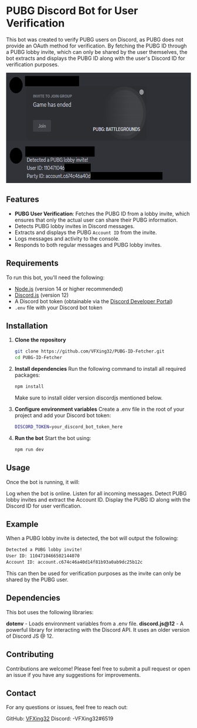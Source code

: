 # PUBG Discord Bot for User Verification

This bot was created to verify PUBG users on Discord, as PUBG does not provide an OAuth method for verification. By fetching the PUBG ID through a PUBG lobby invite, which can only be shared by the user themselves, the bot extracts and displays the PUBG ID along with the user's Discord ID for verification purposes.

<img src="Discord Screenshot.png" alt="Discord Screenshot" width="618" height="301">

## Features
- **PUBG User Verification**: Fetches the PUBG ID from a lobby invite, which ensures that only the actual user can share their PUBG information.
- Detects PUBG lobby invites in Discord messages.
- Extracts and displays the PUBG `Account ID` from the invite.
- Logs messages and activity to the console.
- Responds to both regular messages and PUBG lobby invites.

## Requirements
To run this bot, you'll need the following:

- [Node.js](https://nodejs.org/) (version 14 or higher recommended)
- [Discord.js](https://discord.js.org/#/) (version 12)
- A Discord bot token (obtainable via the [Discord Developer Portal](https://discord.com/developers/applications))
- `.env` file with your Discord bot token

## Installation

1. **Clone the repository**
   ```bash
   git clone https://github.com/VFXing32/PUBG-ID-Fetcher.git
   cd PUBG-ID-Fetcher

2. **Install dependencies** Run the following command to install all required packages:
    ```bash
   npm install
   ```
   Make sure to install older version discordjs mentioned below.

3. **Configure environment variables** Create a .env file in the root of your project and add your Discord bot token:
   ```bash
   DISCORD_TOKEN=your_discord_bot_token_here
4. **Run the bot** Start the bot using:
   ```bash
   npm run dev
   ```
## **Usage**
Once the bot is running, it will:

Log when the bot is online.
Listen for all incoming messages.
Detect PUBG lobby invites and extract the Account ID.
Display the PUBG ID along with the Discord ID for user verification.

## Example
When a PUBG lobby invite is detected, the bot will output the following:
   ```bash
   Detected a PUBG lobby invite!
   User ID: 1104710466502144070
   Account ID: account.c674c46a40d14f81b93a0ab9dc25b12c
```
This can then be used for verification purposes as the invite can only be shared by the PUBG user.

## Dependencies
This bot uses the following libraries:

**dotenv** - Loads environment variables from a .env file.
**discord.js@12** - A powerful library for interacting with the Discord API. It uses an older version of Discord JS @ 12.

## Contributing
Contributions are welcome! Please feel free to submit a pull request or open an issue if you have any suggestions for improvements.

## Contact
For any questions or issues, feel free to reach out:

GitHub: [VFXing32](https://github.com/VFXing32)
Discord: -VFXing32#6519


